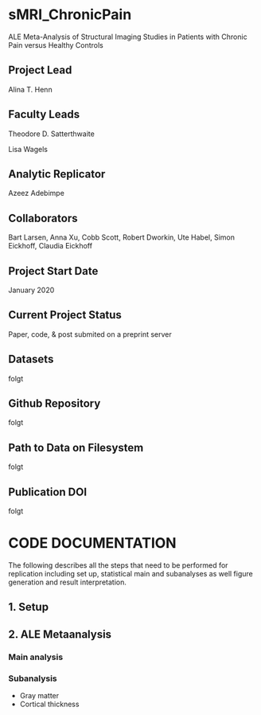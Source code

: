 # sMRI_ChronicPain
ALE Meta-Analysis of Structural Imaging Studies in Patients with Chronic Pain versus Healthy Controls


## Project Lead
Alina T. Henn

## Faculty Leads
Theodore D. Satterthwaite

Lisa Wagels

## Analytic Replicator
Azeez Adebimpe

## Collaborators
Bart Larsen, Anna Xu, Cobb Scott, Robert Dworkin, Ute Habel, Simon Eickhoff, Claudia Eickhoff

## Project Start Date
January 2020

## Current Project Status
Paper, code, & post submited on a preprint server 

## Datasets
folgt

## Github Repository
folgt

## Path to Data on Filesystem
folgt

## Publication DOI
folgt


# CODE DOCUMENTATION
The following describes all the steps that need to be performed for replication including set up, statistical main and subanalyses as well figure generation and result interpretation. 

## 1. Setup

## 2. ALE Metaanalysis
### Main analysis

### Subanalysis
* Gray matter
* Cortical thickness




